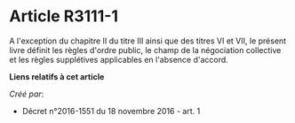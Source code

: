# Article R3111-1

A l'exception du chapitre II du titre III ainsi que des titres VI et VII, le présent livre définit les règles d'ordre public,
le champ de la négociation collective et les règles supplétives applicables en l'absence d'accord.

**Liens relatifs à cet article**

_Créé par_:

  - Décret n°2016-1551 du 18 novembre 2016 - art. 1
